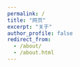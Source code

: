 ```yaml
---
permalink: /
title: "网页"
excerpt: "关于"
author_profile: false
redirect_from: 
  - /about/
  - /about.html
---
```

<!-- <!DOCTYPE html> -->
<html lang="zh-CN">
<head>
    <meta charset="UTF-8">
    <meta name="viewport" content="width=device-width, initial-scale=1.0">
    <title>欢迎来到我的网站</title>
    <style>
        /* 只针对特定链接的按钮样式 */
        a.link-button {
            display: inline-block;
            color: white;
            background-color: #4CAF50;
            text-decoration: none;
            padding: 8px 16px;
            border-radius: 4px;
            transition: all 0.3s ease;
            box-shadow: 0 2px 5px rgba(0,0,0,0.1);
            margin: 5px 0;
            border: none;
            font-weight: normal;
        }
        
        a.link-button:hover {
            background-color: #45a049;
            box-shadow: 0 4px 8px rgba(0,0,0,0.2);
            transform: translateY(-1px);
        }
        .button-grid {
            display: grid;
            grid-template-columns: repeat(auto-fit, minmax(160px, 1fr));
            gap: 18px 24px;
            margin: 30px 0;
            padding: 0;
        }
        .button-grid .link-button {
            display: block;
            text-align: center;
            font-size: 16px;
            font-weight: 500;
            padding: 14px 0;
            background: linear-gradient(90deg, #4CAF50 60%, #45a049 100%);
            color: #fff;
            border-radius: 8px;
            box-shadow: 0 2px 8px rgba(0,0,0,0.08);
            transition: all 0.2s;
            border: none;
            text-decoration: none;
            letter-spacing: 1px;
        }
        .button-grid .link-button:hover {
            background: linear-gradient(90deg, #45a049 60%, #4CAF50 100%);
            box-shadow: 0 4px 16px rgba(0,0,0,0.15);
            transform: translateY(-2px) scale(1.03);
            color: #fff;
        }
        
        /* 保留原有水波纹样式 */
        #ripple-container {
            position: fixed;
            top: 0;
            left: 0;
            width: 100%;
            height: 100%;
            pointer-events: none;
            z-index: 9999;
        }

        .ripple {
            position: absolute;
            border-radius: 50%;
            background-color: rgba(0, 0, 0, 0.1);
            width: 0;
            height: 0;
            transform: translate(-50%, -50%);
            -webkit-animation: rippleEffect 1s ease-out;
            -moz-animation: rippleEffect 1s ease-out;
            -o-animation: rippleEffect 1s ease-out;
            animation: rippleEffect 1s ease-out;
        }

        @-webkit-keyframes rippleEffect {
            to {
                width: 200px;
                height: 200px;
                opacity: 0;
            }
        }

        @-moz-keyframes rippleEffect {
            to {
                width: 200px;
                height: 200px;
                opacity: 0;
            }
        }

        @-o-keyframes rippleEffect {
            to {
                width: 200px;
                height: 200px;
                opacity: 0;
            }
        }

        @keyframes rippleEffect {
            to {
                width: 200px;
                height: 200px;
                opacity: 0;
            }
        }
        
        /* 返回按钮样式 */
        .back-button {
            display: inline-block;
            color: white;
            background-color: #6c757d;
            text-decoration: none;
            padding: 8px 16px;
            border-radius: 4px;
            transition: all 0.3s ease;
            box-shadow: 0 2px 5px rgba(0,0,0,0.1);
            margin: 20px 0;
            border: none;
            font-weight: normal;
        }
        
        .back-button:hover {
            background-color: #5a6268;
            box-shadow: 0 4px 8px rgba(0,0,0,0.2);
            transform: translateY(-1px);
        }
    </style>
</head>
<body>
    <div id="ripple-container"></div>
    <h1>欢迎来到我的网站</h1>
    <hr>
    <div class="button-grid">
        <a href="/chat_bot.html" class="link-button">大模型对话</a>
        <a href="/travel_map.html" class="link-button">旅行足迹</a>
        <a href="/multi_translator.html" class="link-button">多语言翻译</a>
        <a href="/course_recorder.html" class="link-button">进度记录</a>
        <a href="/game_plane.html" class="link-button">飞机大战</a>
        <a href="/db_viewer.html" class="link-button">数据库解析</a>
        <a href="/text_processor.html" class="link-button">文本加密</a>
        <a href="/enc_reader.html" class="link-button">文本解密</a>
        <a href="/receipt_scanner.html" class="link-button">票据识别</a>
        <a href="/paper_retrieval.html" class="link-button">论文搜索</a>
        <a href="/hot_trends.html" class="link-button">每日热榜</a>
        <a href="/wish_analyzer.html" class="link-button">抽卡分析</a>
        <a href="/sandbox_war.html" class="link-button">沙盘战争</a>
    </div>
    <hr>
    <p>强调一下<strong>几个单词</strong></p>
    <blockquote>引用内容</blockquote>
    <p>分割线</p>
    <hr>
    <script>
        document.addEventListener('DOMContentLoaded', function() {
            const rippleContainer = document.getElementById('ripple-container');

            function createRipple(event) {
                const ripple = document.createElement('div');
                ripple.classList.add('ripple');

                const x = event.clientX;
                const y = event.clientY;
                ripple.style.left = `${x}px`;
                ripple.style.top = `${y}px`;

                rippleContainer.appendChild(ripple);

                ripple.addEventListener('animationend', () => {
                    ripple.remove();
                });
            }

            document.addEventListener('click', createRipple);

            document.addEventListener('touchstart', (event) => {
                const touch = event.touches[0];
                createRipple(touch);
            }, { passive: true });
        });
    </script>
</body>
</html>

